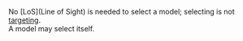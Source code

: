 No [LoS](Line of Sight) is needed to select a model; selecting is not [targeting](definitions/terms_concepts/Target.md).  
A model may select itself.